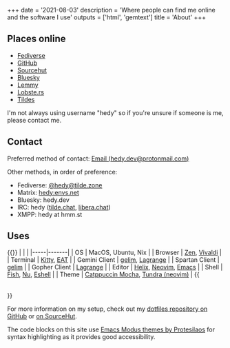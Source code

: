 +++
date = '2021-08-03'
description = 'Where people can find me online and the software I use'
outputs = ['html', 'gemtext']
title = 'About'
+++

## Places online

* [Fediverse](https://tilde.zone/@hedy)
* [GitHub](https://github.com/hedyhli)
* [Sourcehut](https://sr.ht/~hedy)
* [Bluesky](https://bsky.app/profile/hedy.dev)
* [Lemmy](https://lemmy.sdf.org/u/hedy)
* [Lobste.rs](https://lobste.rs/u/hedy)
* [Tildes](https://tildes.net/user/hedy)

I'm not always using username "hedy" so if you're unsure if someone is me,
please contact me.

## Contact

Preferred method of contact: [Email
(hedy.dev@protonmail.com)](mailto:hedy.dev@protonmail.com)

Other methods, in order of preference:
* Fediverse: [@hedy@tilde.zone](https://tilde.zone/@hedy)
* Matrix: [hedy:envs.net](matrix:u/hedy:envs.net)
* Bluesky: hedy.dev
* IRC: hedy ([tilde.chat](https://tilde.chat),
  [libera.chat](https://libera.chat))
* XMPP: hedy at hmm.st


## Uses

{{<table>}}
| | |
|-----|-------|
| OS  | MacOS, Ubuntu, Nix |
| Browser | [Zen](https://zen-browser.app), [Vivaldi](https://vivaldi.com/) |
| Terminal | [Kitty](https://sw.kovidgoyal.net/kitty/), [EAT](https://github.com/kephale/emacs-eat) |
| Gemini Client | [gelim](https://github.com/hedyhli/gelim), [Lagrange](https://gmi.skyjake.fi/lagrange/) |
| Spartan Client | [gelim](https://github.com/hedyhli/gelim) |
| Gopher Client | [Lagrange](https://gmi.skyjake.fi/lagrange/) |
| Editor | [Helix](https://helix-editor.com/), [Neovim](https://neovim.io/), [Emacs](https://www.gnu.org/software/emacs/) |
| Shell | [Fish](https://fishshell.com/), [Nu](https://www.nushell.sh/), [Eshell](https://www.gnu.org/software/emacs/manual/html_mono/eshell.html) |
| Theme | [Catppuccin Mocha](https://catppuccin.com/), [Tundra (neovim)](https://github.com/sam4llis/nvim-tundra) |
{{</table>}}

For more information on my setup, check out my [dotfiles repository on GitHub](https://github.com/hedyhli/dotfiles) or [on SourceHut](https://sr.ht/~hedy/dotfiles).

The code blocks on this site use [Emacs Modus themes by
Protesilaos](https://protesilaos.com/emacs/modus-themes) for syntax
highlighting as it provides good accessibility.
